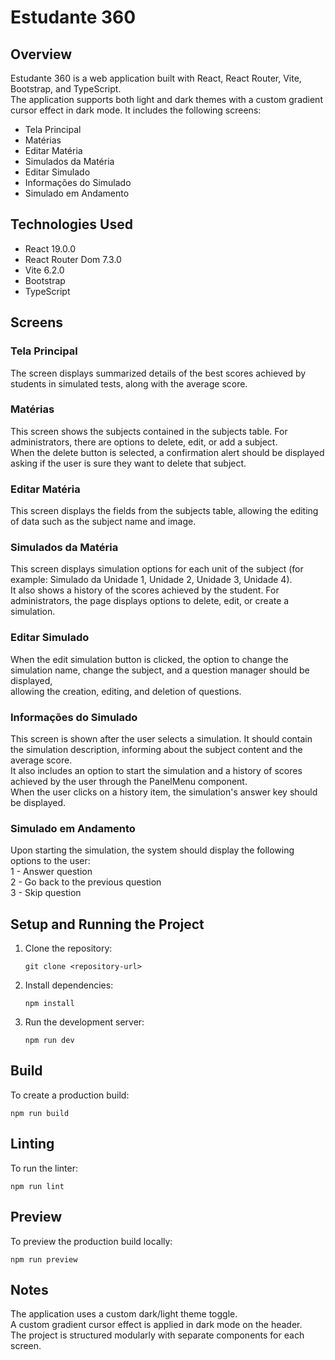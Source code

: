 # Estudante 360

## Overview

Estudante 360 is a web application built with React, React Router, Vite, Bootstrap, and TypeScript.  
The application supports both light and dark themes with a custom gradient cursor effect in dark mode. It includes the following screens:
  - Tela Principal  
  - Matérias  
  - Editar Matéria  
  - Simulados da Matéria  
  - Editar Simulado  
  - Informações do Simulado  
  - Simulado em Andamento

## Technologies Used

* React 19.0.0  
* React Router Dom 7.3.0  
* Vite 6.2.0  
* Bootstrap  
* TypeScript

## Screens

### Tela Principal  
The screen displays summarized details of the best scores achieved by students in simulated tests, along with the average score.

### Matérias  
This screen shows the subjects contained in the subjects table. For administrators, there are options to delete, edit, or add a subject.  
When the delete button is selected, a confirmation alert should be displayed asking if the user is sure they want to delete that subject.

### Editar Matéria  
This screen displays the fields from the subjects table, allowing the editing of data such as the subject name and image.

### Simulados da Matéria  
This screen displays simulation options for each unit of the subject (for example: Simulado da Unidade 1, Unidade 2, Unidade 3, Unidade 4).  
It also shows a history of the scores achieved by the student. For administrators, the page displays options to delete, edit, or create a simulation.

### Editar Simulado  
When the edit simulation button is clicked, the option to change the simulation name, change the subject, and a question manager should be displayed,  
allowing the creation, editing, and deletion of questions.

### Informações do Simulado  
This screen is shown after the user selects a simulation. It should contain the simulation description, informing about the subject content and the average score.  
It also includes an option to start the simulation and a history of scores achieved by the user through the PanelMenu component.  
When the user clicks on a history item, the simulation's answer key should be displayed.

### Simulado em Andamento  
Upon starting the simulation, the system should display the following options to the user:  
1 - Answer question  
2 - Go back to the previous question  
3 - Skip question

## Setup and Running the Project

1. Clone the repository:
   ```
   git clone <repository-url>
   ```

2. Install dependencies:
   ```
   npm install
   ```

3. Run the development server:
   ```
   npm run dev
   ```

## Build

To create a production build:
```
npm run build
   ```

## Linting

To run the linter:
```
npm run lint
   ```

## Preview

To preview the production build locally:
```
npm run preview
   ```

## Notes

  The application uses a custom dark/light theme toggle.  
  A custom gradient cursor effect is applied in dark mode on the header.  
  The project is structured modularly with separate components for each screen.

